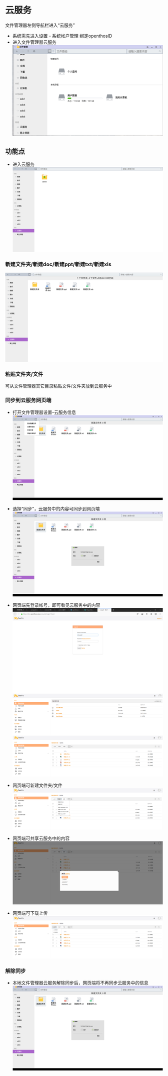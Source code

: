 # 云服务
文件管理器左侧导航栏进入“云服务”
 - 系统需先进入设置 - 系统帐户管理 绑定openthosID
 - 进入文件管理器云服务
![](../pic/soft/filemanager/seafile_in_filemanager.png)


## 功能点
 - 进入云服务
![](../pic/soft/seafile_filemanager_data.png)

### 新建文件夹/新建doc/新建ppt/新建txt/新建xls
![](../pic/soft/seafile_filemanager_file.png)

### 粘贴文件夹/文件
可从文件管理器其它目录粘贴文件/文件夹放到云服务中

### 同步到云服务网页端
 - 打开文件管理器设置-云服务信息
![](../pic/soft/seafile_filemanager_setting.png)

 - 选择“同步”，云服务中的内容可同步到网页端
![](../pic/soft/seafile_tongbu.png)

 - 网页端先登录帐号，即可看见云服务中的内容
![](../pic/soft/seafile_web_login.png)
![](../pic/soft/seafile_web.png)
![](../pic/soft/seafile_web_data.png)

 - 网页端可新建文件夹/文件
![](../pic/soft/seafile_web_new.png)

 - 网页端可共享云服务中的内容
![](../pic/soft/seafile_web_share.png)

 - 网页端可下载上传
![](../pic/soft/seafile_web_upload.png)

### 解除同步
 - 本地文件管理器云服务解除同步后，网页端将不再同步云服务中的信息
 ![](../pic/soft/seafile_jiechutongbu.png)
